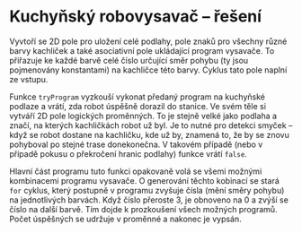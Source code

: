 # Kuchyňský robovysavač – řešení

Vyvtoří se 2D pole pro uložení celé podlahy, pole znaků pro všechny různé barvy kachliček a také asociativní pole
ukládající program vysavače. To přiřazuje ke každé barvě celé číslo určující směr pohybu (ty jsou pojmenovány
konstantami) na kachličce této barvy. Cyklus tato pole naplní ze vstupu.

Funkce `tryProgram` vyzkouší vykonat předaný program na kuchyňské podlaze a vrátí, zda robot úspěšně dorazil do stanice.
Ve svém těle si vytváří 2D pole logických proměnných. To je stejně velké jako podlaha a značí, na kterých kachličkách
robot už byl. Je to nutné pro detekci smyček – když se robot dostane na kachličku, kde už by, znamená to, že by se znovu
pohyboval po stejné trase donekonečna. V takovém případě (nebo v případě pokusu o překročení hranic podlahy) funkce
vrátí `false`.

Hlavní část programu tuto funkci opakovaně volá se všemi možnými kombinacemi programu vysavače. O generování těchto
kobinací se stará `for` cyklus, který postupně v programu zvyšuje čísla (mění směry pohybu) na jednotlivých barvách.
Když číslo přeroste 3, je obnoveno na 0 a zvýší se číslo na další barvě. Tím dojde k prozkoušení všech možných programů.
Počet úspěšných se udržuje v proměnné a nakonec je vypsán.
